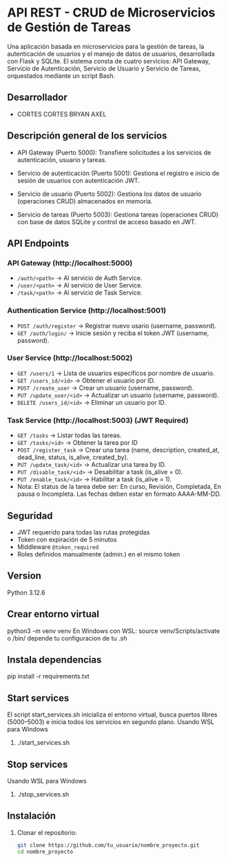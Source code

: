 # API REST - CRUD de Microservicios de Gestión de Tareas

Una aplicación basada en microservicios para la gestión de tareas, la autenticación de usuarios y el manejo de datos de usuarios, desarrollada con Flask y SQLite. El sistema consta de cuatro servicios: API Gateway, Servicio de Autenticación, Servicio de Usuario y Servicio de Tareas, orquestados mediante un script Bash.

## Desarrollador
- CORTES CORTES BRYAN AXEL

## Descripción general de los servicios

- API Gateway (Puerto 5000): Transfiere solicitudes a los servicios de autenticación, usuario y tareas.

- Servicio de autenticación (Puerto 5001): Gestiona el registro e inicio de sesión de usuarios con autenticación JWT.

- Servicio de usuario (Puerto 5002): Gestiona los datos de usuario (operaciones CRUD) almacenados en memoria.

- Servicio de tareas (Puerto 5003): Gestiona tareas (operaciones CRUD) con base de datos SQLite y control de acceso basado en JWT.

## API Endpoints

### API Gateway (http://localhost:5000)
- `/auth/<path>` → Al servicio de Auth Service.
- `/user/<path>` → Al servicio de User Service.
- `/task/<path>` → Al servicio de Task Service.

### Authentication Service (http://localhost:5001)
- `POST /auth/register` → Registrar nuevo usario (username, password).
- `GET /auth/login/` → Inicie sesión y reciba el token JWT (username, password).

### User Service (http://localhost:5002)
- `GET /users/1` → Lista de usuarios específicos por nombre de usuario.
- `GET /users_id/<id>` → Obtener el usuario por ID.
- `POST /create_user` → Crear un usuario (username, password).
- `PUT /update_user/<id>` → Actualizar un usuario (username, password).
- `DELETE /users_id/<id>` →  Eliminar un usuario por ID.

### Task Service (http://localhost:5003) (JWT Required)
- `GET /tasks` → Listar todas las tareas.
- `GET /tasks/<id>` → Obtener la tarea por ID
- `POST /register_task` → Crear una tarea (name, description, created_at, dead_line, status, is_alive, created_by).
- `PUT /update_task/<id>` → Actualizar una tarea by ID.
- `PUT /disable_task/<id>` →  Desabilitar a task (is_alive = 0).
- `PUT /enable_task/<id>` →   Habilitar a task (is_alive = 1).
- Nota: El status de la tarea debe ser: En curso, Revisión, Completada, En pausa o Incompleta. Las fechas deben estar en formato AAAA-MM-DD.


## Seguridad
- JWT requerido para todas las rutas protegidas
- Token con expiración de 5 minutos
- Middleware `@token_required` 
- Roles definidos manualmente (admin.) en el mismo token

## Version
Python 3.12.6

## Crear entorno virtual
python3 -m venv venv
En Windows con WSL: source venv/Scripts/activate  o /bin/ depende tu configuracion de tu .sh           

## Instala dependencias
pip install -r requirements.txt

## Start services
El script start_services.sh inicializa el entorno virtual, busca puertos libres (5000–5003) e inicia todos los servicios en segundo plano.
Usando WSL para Windows
1. ./start_services.sh

## Stop services
Usando WSL para Windows
1. ./stop_services.sh


## Instalación
1. Clonar el repositorio:
   ```bash
   git clone https://github.com/tu_usuario/nombre_proyecto.git
   cd nombre_proyecto
